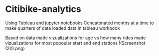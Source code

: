 # Citibike-analytics
Using Tableau and jupyter notebooks
Concatonated months at a time to make quarters of data
loaded data in tableau workbook

Based on data made vizualizations for age vs how many rides
made vizualizations for most popoular start and end stations
!(Screenshot (20).png)
